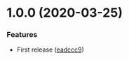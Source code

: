 # 1.0.0 (2020-03-25)


### Features

* First release ([eadccc9](https://github.com/unlight/tailwind-ie-variant/commit/eadccc93f4514ca270f39714064daaa1a2900519))
